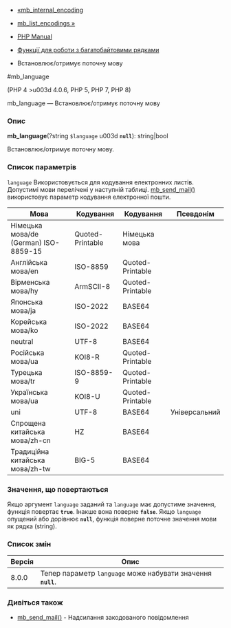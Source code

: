 - [«mb_internal_encoding](function.mb-internal-encoding.md)
- [mb_list_encodings »](function.mb-list-encodings.md)

- [PHP Manual](index.md)
- [Функції для роботи з багатобайтовими рядками](ref.mbstring.md)
- Встановлює/отримує поточну мову

#mb_language

(PHP 4 \>u003d 4.0.6, PHP 5, PHP 7, PHP 8)

mb_language — Встановлює/отримує поточну мову

### Опис

**mb_language**(?string `$language` u003d **`null`**): string\|bool

Встановлює/отримує поточну мову.

### Список параметрів

`language`
Використовується для кодування електронних листів. Допустимі
мови перелічені у наступній таблиці.
[mb_send_mail()](function.mb-send-mail.md) використовує параметр
кодування електронної пошти.

| Мова | Кодування | Кодування | Псевдонім
|-----------------------------------|------------- |------------------|-------------------------|
| Німецька мова/de (German) ISO-8859-15 | Quoted-Printable | Німецька мова |
| Англійська мова/en | ISO-8859 | Quoted-Printable | |
| Вірменська мова/hy | ArmSCII-8 | Quoted-Printable | |
| Японська мова/ja | ISO-2022 | BASE64 | |
| Корейська мова/ko | ISO-2022 | BASE64 | |
| neutral | UTF-8 | BASE64 | |
| Російська мова/ua | KOI8-R | Quoted-Printable | |
| Турецька мова/tr | ISO-8859-9 | Quoted-Printable | |
| Українська мова/ua | KOI8-U | Quoted-Printable | |
| uni | UTF-8 | BASE64 | Універсальний
| Спрощена китайська мова/zh-cn | HZ | BASE64 | |
| Традиційна китайська мова/zh-tw | BIG-5 | BASE64 | |

### Значення, що повертаються

Якщо аргумент `language` заданий та `language` має допустиме значення,
функція повертає **`true`**. Інакше вона поверне
**`false`**. Якщо `language` опущений або дорівнює **`null`**, функція поверне
поточне значення мови як рядка (string).

### Список змін

| Версія | Опис                                                         |
| ------ | ------------------------------------------------------------ |
| 8.0.0  | Тепер параметр `language` може набувати значення **`null`**. |

### Дивіться також

- [mb_send_mail()](function.mb-send-mail.md) - Надсилання
закодованого повідомлення
